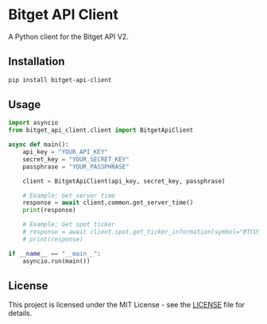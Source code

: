 # Bitget API Client

A Python client for the Bitget API V2.

## Installation

```bash
pip install bitget-api-client
```

## Usage

```python
import asyncio
from bitget_api_client.client import BitgetApiClient

async def main():
    api_key = "YOUR_API_KEY"
    secret_key = "YOUR_SECRET_KEY"
    passphrase = "YOUR_PASSPHRASE"

    client = BitgetApiClient(api_key, secret_key, passphrase)

    # Example: Get server time
    response = await client.common.get_server_time()
    print(response)

    # Example: Get spot ticker
    # response = await client.spot.get_ticker_information(symbol="BTCUSDT")
    # print(response)

if __name__ == "__main__":
    asyncio.run(main())
```

## License

This project is licensed under the MIT License - see the [LICENSE](LICENSE) file for details.
